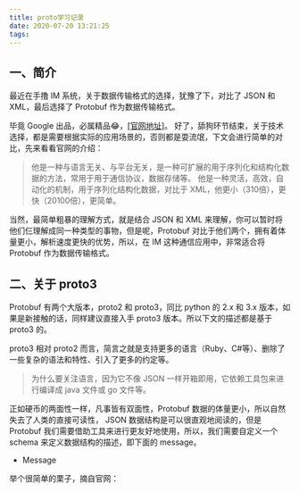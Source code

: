 ```yaml
---
title: proto学习记录
date: 2020-07-20 13:21:25
tags:
---
```

## 一、简介

最近在手撸 IM 系统，关于数据传输格式的选择，犹豫了下，对比了 JSON 和 XML，最后选择了 Protobuf 作为数据传输格式。

毕竟 Google 出品，必属精品😂，[\[官网地址\]](https://links.jianshu.com/go?to=https%3A%2F%2Fdevelopers.google.com%2Fprotocol-buffers%2Fdocs%2Fproto3)。
好了，舔狗环节结束，关于技术选择，都是需要根据实际的应用场景的，否则都是耍流氓，下文会进行简单的对比，先来看看官网的介绍：

> 他是一种与语言无关、与平台无关，是一种可扩展的用于序列化和结构化数据的方法，常用于用于通信协议，数据存储等。
> 他是一种灵活，高效，自动化的机制，用于序列化结构化数据，对比于 XML，他更小（310倍），更快（20100倍），更简单。

当然，最简单粗暴的理解方式，就是结合 JSON 和 XML 来理解，你可以暂时将他们仨理解成同一种类型的事物，但是呢，Protobuf 对比于他们两个，拥有着体量更小，解析速度更快的优势，所以，在 IM 这种通信应用中，非常适合将 Protobuf 作为数据传输格式。

## 二、关于 proto3

Protobuf 有两个大版本，proto2 和 proto3，同比 python 的 2.x 和 3.x 版本，如果是新接触的话，同样建议直接入手 proto3 版本。所以下文的描述都是基于 proto3 的。

proto3 相对 proto2 而言，简言之就是支持更多的语言（Ruby、C#等）、删除了一些复杂的语法和特性、引入了更多的约定等。

> 为什么要关注语言，因为它不像 JSON 一样开箱即用，它依赖工具包来进行编译成 java 文件或 go 文件等。

正如硬币的两面性一样，凡事皆有双面性，Protobuf 数据的体量更小，所以自然失去了人类的直接可读性， JSON 数据结构是可以很直观地阅读的，但是 Protobuf 我们需要借助工具来进行更友好地使用，所以，我们需要自定义一个 schema 来定义数据结构的描述，即下面的 message。

*   Message

举个很简单的栗子，摘自官网：